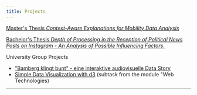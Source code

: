 ```yaml
---
title: Projects 
---
```


[Master's Thesis *Context-Aware Explanations for Mobility Data Analysis*](pages/tree/main/_posts/2025-04-07-ma-post.md)

[Bachelor's Thesis *Depth of Processing in the Reception of Political News Posts on Instagram - An Analysis of Possible Influencing Factors.*](pages/tree/main/_posts/2025-04-07-ba-post.md)

University Group Projects

- ["Bamberg klingt bunt" - eine interaktive audiovisuelle Data Story ](./newCluster)
- [Simple Data Visualization with d3](./TL03) (subtask from the module "Web Technologies)


---
